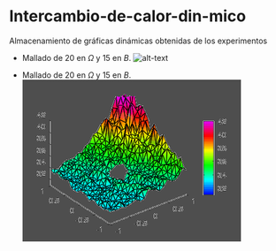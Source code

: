 # Intercambio-de-calor-din-mico
Almacenamiento de gráficas dinámicas obtenidas de los experimentos

* Mallado de 20 en $\Omega$ y 15 en $B$.
![alt-text](https://github.com/coraimadcc/Intercambio-de-calor-din-mico/blob/main/P1malla20%2C15.gif)

* Mallado de 20 en $\Omega$ y 15 en $B$.
![alt-text](https://github.com/coraimadcc/Intercambio-de-calor-din-mico/blob/main/P3malla20%2C15.gif)
